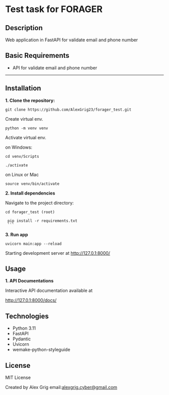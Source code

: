 # Test task for FORAGER

## Description
Web application in FastAPI for validate email and phone number

## Basic Requirements
 - API for validate email and phone number

---
## Installation
**1. Clone the repository:**

   ```shell
   git clone https://github.com/AlexGrig23/forager_test.git
   ```

  Create virtual env.

   ```shell
   python -m venv venv
   ```
  
   Activate virtual env.
   
   on Windows: 
   ```shell
   cd venv/Scripts
   ```
   ```shell
   ./activate
   ```
  on Linux or Mac
   ```shell
   source venv/bin/activate
   ```

**2. Install dependencies**

Navigate to the project directory:
   ```shell
   cd forager_test (root)
   ```

   ```shell
    pip install -r requirements.txt
    ```
   ```
   
**3. Run app**

   ```shell
   uvicorn main:app --reload
   ```
   Starting development server at  http://127.0.1:8000/
  
	
## Usage

**1. API Documentations**
 
Interactive API documentation available at

 http://127.0.1:8000/docs/


## Technologies

- Python 3.11
- FastAPI
- Pydantic
- Uvicorn
- wemake-python-styleguide


## License
MIT License

Created by Alex Grig
email:alexgrig.cyber@gmail.com
